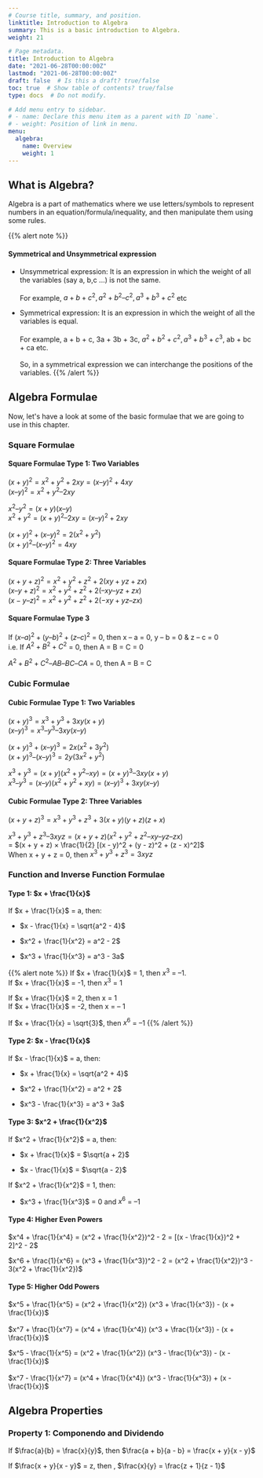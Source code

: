 ```yaml
---
# Course title, summary, and position.
linktitle: Introduction to Algebra
summary: This is a basic introduction to Algebra.
weight: 21

# Page metadata.
title: Introduction to Algebra
date: "2021-06-28T00:00:00Z"
lastmod: "2021-06-28T00:00:00Z"
draft: false  # Is this a draft? true/false
toc: true  # Show table of contents? true/false
type: docs  # Do not modify.

# Add menu entry to sidebar.
# - name: Declare this menu item as a parent with ID `name`.
# - weight: Position of link in menu.
menu:
  algebra:
    name: Overview
    weight: 1
---
```


## What is Algebra? 

Algebra is a part of mathematics where we use letters/symbols to represent numbers in an equation/formula/inequality, and then manipulate them using some rules. 

{{% alert note %}}
#### Symmetrical and Unsymmetrical expression

* Unsymmetrical expression: It is an expression in which the weight of all the variables (say a, b,c ...) is not the same. <br><br>
For example, $a + b + c^2, a^2 + b^2 – c^2, a^3 + b^3 + c^2$ etc

* Symmetrical expression: It is an expression in which the weight of all the variables is equal. <br><br>
For example, a + b + c, 3a + 3b + 3c, $a^2 + b^2 + c^2, a^3 + b^3 + c^3$, ab + bc + ca etc. <br><br>
So, in a symmetrical expression we can interchange the positions of the variables. 
{{% /alert %}}


## Algebra Formulae

Now, let's have a look at some of the basic formulae that we are going to use in this chapter. 

### Square Formulae

#### Square Formulae Type 1: Two Variables

$(x + y)^2 = x^2 + y^2 + 2xy = (x – y)^2 + 4xy$ <br>
$(x – y)^2 = x^2 + y^2 – 2xy$

$x^2 – y^2 = (x + y)(x – y)$ <br>
$x^2 + y^2 = (x + y)^2 – 2xy = (x – y)^2 + 2xy$

$(x + y)^2 + (x – y)^2 = 2(x^2 + y^2)$ <br>
$(x + y)^2 – (x – y)^2 = 4xy$

#### Square Formulae Type 2: Three Variables

$(x +y + z)^2 = x^2 + y^2 + z^2 + 2(xy + yz + zx)$ <br>
$(x – y + z)^2 = x^2 + y^2 + z^2 + 2(–xy – yz + zx)$ <br>
$(x - y – z)^2 = x^2 + y^2 + z^2 + 2(-xy + yz – zx)$

#### Square Formulae Type 3

If $(x – a)^2 + (y – b)^2 + (z – c)^2$ = 0, then x – a = 0, y – b = 0 & z – c = 0 <br>
i.e. If $A^2 + B^2 + C^2$ = 0, then A = B = C = 0

$A^2 + B^2 + C^2 – AB – BC – CA$ = 0, then A = B = C


### Cubic Formulae

#### Cubic Formulae Type 1: Two Variables

$(x + y)^3 = x^3 + y^3 + 3xy (x + y)$ <br>
$(x – y)^3 = x^3 – y^3 – 3xy(x – y)$

$(x + y)^3 + (x – y)^3 = 2x(x^2 + 3y^2)$ <br>
$(x + y)^3 – (x – y)^3 = 2y(3x^2 + y^2)$

$x^3 + y^3 = (x + y) (x^2 + y^2 –xy) = (x + y)^3 – 3xy (x + y)$ <br>
$x^3 – y^3 = (x – y) (x^2+ y^2 + xy) = (x – y)^3 + 3xy (x – y)$

#### Cubic Formulae Type 2: Three Variables

$(x + y + z)^3 = x^3 + y^3 + z^3 + 3(x + y) (y + z) (z + x)$ 

$x^3 + y^3 + z^3 – 3 xyz = (x + y + z) (x^2 + y^2 + z^2 – xy – yz – zx)$ <br>
= $(x + y + z) × \frac{1}{2} [(x - y)^2 + (y - z)^2 + (z - x)^2]$ <br>
When x + y + z = 0, then $x^3 + y^3 + z^3 = 3xyz$


### Function and Inverse Function Formulae

#### Type 1: $x + \frac{1}{x}$

If $x + \frac{1}{x}$ = a, then:

* $x - \frac{1}{x} = \sqrt{a^2 - 4}$

* $x^2 + \frac{1}{x^2} = a^2 - 2$

* $x^3 + \frac{1}{x^3} = a^3 - 3a$

{{% alert note %}}
If $x + \frac{1}{x}$ = 1, then $x^3$ = –1. <br>
If $x + \frac{1}{x}$ = -1, then $x^3$ = 1

If $x + \frac{1}{x}$ = 2, then x = 1 <br>
If $x + \frac{1}{x}$ = -2, then x = – 1

If $x + \frac{1}{x} = \sqrt{3}$, then $x^6$ = –1
{{% /alert %}}

#### Type 2: $x - \frac{1}{x}$

If $x - \frac{1}{x}$ = a, then:

* $x + \frac{1}{x} = \sqrt{a^2 + 4}$

* $x^2 + \frac{1}{x^2} = a^2 + 2$

* $x^3 - \frac{1}{x^3} = a^3 + 3a$

#### Type 3: $x^2 + \frac{1}{x^2}$

If $x^2 + \frac{1}{x^2}$ = a, then:

* $x + \frac{1}{x}$ = $\sqrt{a + 2}$

* $x - \frac{1}{x}$ = $\sqrt{a - 2}$

If $x^2 + \frac{1}{x^2}$ = 1, then:

* $x^3 + \frac{1}{x^3}$ = 0 and $x^6$ = –1

#### Type 4: Higher Even Powers

$x^4 + \frac{1}{x^4} = (x^2 + \frac{1}{x^2})^2 - 2 = [(x - \frac{1}{x})^2 + 2]^2 - 2$

$x^6 + \frac{1}{x^6} = (x^3 + \frac{1}{x^3})^2 - 2 = (x^2 + \frac{1}{x^2})^3 - 3(x^2 + \frac{1}{x^2})$

#### Type 5: Higher Odd Powers

$x^5 + \frac{1}{x^5} = (x^2 + \frac{1}{x^2}) (x^3 + \frac{1}{x^3}) - (x + \frac{1}{x})$ <br><br>
$x^7 + \frac{1}{x^7} = (x^4 + \frac{1}{x^4}) (x^3 + \frac{1}{x^3}) - (x + \frac{1}{x})$

$x^5 - \frac{1}{x^5} = (x^2 + \frac{1}{x^2}) (x^3 - \frac{1}{x^3}) - (x - \frac{1}{x})$ <br><br>
$x^7 - \frac{1}{x^7} = (x^4 + \frac{1}{x^4}) (x^3 - \frac{1}{x^3}) + (x - \frac{1}{x})$


## Algebra Properties

### Property 1: Componendo and Dividendo

If $\frac{a}{b} = \frac{x}{y}$, then $\frac{a + b}{a - b} = \frac{x + y}{x - y}$ 

If $\frac{x + y}{x - y}$ = z, then , $\frac{x}{y} = \frac{z + 1}{z - 1}$ 
